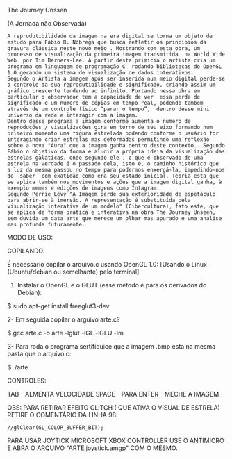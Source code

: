 The Journey Unssen

 (A Jornada não Observada)

	A reprodutibilidade da imagem na era digital se torna um objeto de estudo para Fábio R. Nóbrega que busca refletir os princípios da gravura clássica neste novo meio . Mostrando com esta obra, um  processo de visualização da primeira imagem transmitida  na World Wide Web  por Tim Berners-Lee. A partir desta primícia o artista cria um programa em linguagem de programação C  rodando bibliotecas do OpenGL 1.0 gerando um sistema de visualização de dados interativos. 
	Segundo o Artista a imagem após ser inserida num meio digital perde-se o controle da sua reprodutibilidade e significado, criando assim um gráfico crescente tendendo ao infinito. Portando nessa obra em particular o observador tem a capacidade de ver  essa perda de significado e um numero de cópias em tempo real, podendo também através de um controle físico “parar o tempo”,  dentro desse mini universo da rede e interagir com a imagem. 
	Dentro desse programa a imagem conforme aumenta o numero de reproduções / visualizações gira em torno de seu eixo formando num primeiro momento uma figura estrelada podendo conforme o usuário for interagindo criar estrelas mas deformadas permitindo uma reflexão  sobre a nova "Aura" que a imagem ganha dentro deste contexto.. Segundo Fábio o objetivo da forma é aludir a própria ideia da visualização das estrelas galáticas, onde segundo ele , o que é observado de uma estrela na verdade é o passado dela, isto é, o caminho histórico que  a luz da mesma passou no tempo para podermos enxergá-la, impedindo-nos de  saber  com exatidão como era seu estado inicial. Teoria esta que se aplica também nos movimentos e ações que a imagem digital ganha, à exemplo memes e edições de imagens como Intagram.
	Segundo Perrie Lévy "A Imagem perde sua exterioridade de espetáculo para abrir-se à imersão. A representação é substituída pela visualização interativa de um modelo" (Cibercultura), fato este, que se aplica de forma prática e interativa na obra The Journey Unseen, sem duvida um data arte que merece um olhar mas apurado e uma analise mas profunda futuramente. 

MODO DE USO: 

COPILANDO: 

É necessário copilar o arquivo.c usando OpenGL 1.0: 
[Usando o Linux (Ubuntu/debian ou semelhante) pelo terminal]

1. Instalar o OpenGL e o GLUT (esse método é para os derivados do Debian): 

  $ sudo apt-get install freeglut3-dev 
 
2- Em seguida copilar o arguivo arte.c? 
 
  $ gcc arte.c -o arte -lglut -lGL -lGLU -lm 
 
3- Para roda o programa sertifiquice que a imagem .bmp esta na mesma pasta que o arquivo.c:
 
   $ ./arte 

CONTROLES: 
 
 TAB - ALMENTA VELOCIDADE 
 SPACE - PARA 
 ENTER - MECHE A IMAGEM 
 
 OBS: 
  PARA RETIRAR EFEITO GLITCH ( QUE ATIVA O VISUAL DE ESTRELA) RETIRE O COMENTÁRIO DA LINHA 98: 
  
    //glClear(GL_COLOR_BUFFER_BIT); 
    
    
  PARA USAR JOYTICK MICROSOFT XBOX CONTROLLER  USE O ANTIMICRO E ABRA O ARQUIVO "ARTE.joystick.amgp" COM O MESMO. 
 

